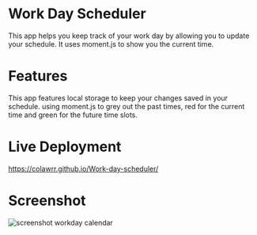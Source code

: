# Work Day Scheduler 
This app helps you keep track of your work day by allowing you to update your schedule. It uses moment.js to show you the current time.

# Features
This app features local storage to keep your changes saved in your schedule. using moment.js to grey out the past times, red for the current time and green for the future time slots.

# Live Deployment 
https://colawrr.github.io/Work-day-scheduler/

# Screenshot

![screenshot workday calendar](https://user-images.githubusercontent.com/89156347/137653153-c4b81e9b-71d2-42e3-833a-6c584585fbe0.jpg)
